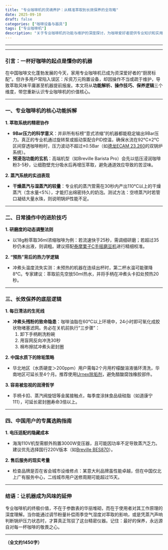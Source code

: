 ```yaml
---
title: "专业咖啡机的灵魂养护：从精准萃取到长效保养的全攻略"
date: 2025-09-10
draft: false
categories: ["咖啡设备与器具"]
tags: ["专业咖啡机"]
description: "关于专业咖啡机的功能与维护的深度探讨，为咖啡爱好者提供专业知识和实用指南。"
---
```


---

---

### 引言：一杯好咖啡的起点是懂你的机器  
在中国咖啡文化蓬勃发展的今天，家用专业咖啡机已成为资深爱好者的“厨房标配”。但许多用户常陷入误区：斥资万元购置设备，却因操作不当或疏于维护，导致萃取风味平庸甚至机器提前报废。本文将从**功能解析、操作技巧、保养逻辑**三个维度，带您重新认识专业咖啡机的价值核心。

---

### 一、专业咖啡机的核心功能拆解  
**1. 萃取系统的精密协作**  
- **9Bar压力的科学意义**：并非所有标榜“意式浓缩”的机器都能稳定输出9Bar压力。真正的专业机通过旋转泵或振动泵配合PID控温，确保水流在92℃±2℃区间穿透咖啡粉时，压力波动不超过±0.5Bar（如[德龙ECAM 23.260](https://www.amazon.com/s?k=%E5%BE%B7%E9%BE%99ECAM%2023.260&tag=coffeeprism-20)的双锅炉系统）。  
- **预浸泡功能的玄机**：高端机型（如Breville Barista Pro）会先以低压浸润咖啡粉3-5秒，让细胞壁充分吸水后再增压萃取，避免通道效应导致的苦涩味。  

**2. 蒸汽系统的实战表现**  
- **干燥蒸汽与湿蒸汽的较量**：专业机的蒸汽管需在30秒内产出110℃以上的干燥蒸汽（含水量<5%），才能打出绵密持久的奶泡。测试方法：空喷蒸汽时若管口凝结大量水珠，则说明锅炉性能不足。  

---

### 二、日常操作中的进阶技巧  
**1. 研磨度的动态调整法则**  
- 以18g粉萃取36ml浓缩咖啡为例：若流速快于25秒，需调细研磨；若超过35秒仍未出液，则调粗。建议搭配[泰摩栗子C手摇磨豆机](https://www.amazon.com/s?k=%E6%B3%B0%E6%91%A9%E6%A0%97%E5%AD%90C%E6%89%8B%E6%91%87%E7%A3%A8%E8%B1%86%E6%9C%BA&tag=coffeeprism-20)进行精细校准。  

**2. “预热”背后的热力学逻辑**  
- 冲煮头温度流失实测：未预热的机器在连续出杯时，第二杯水温可能骤降8℃。专家建议：萃取前先空放50ml热水，并将手柄在冲煮头卡扣处预热20秒。  

---

### 三、长效保养的底层逻辑  
**1. 每日清洁的生死线**  
- **冲煮头残粉的致命隐患**：咖啡油脂在60℃以上环境中，24小时即可氧化成胶状物堵塞滤网。务必在关机前执行“三步骤”：  
  1) 卸下手柄刷洗粉碗  
  2) 用盲网反向冲洗30秒  
  3) 棉布擦拭冲煮头密封圈  

**2. 中国水质下的除垢策略**  
- 华北地区（水质硬度＞200ppm）用户需每2个月用柠檬酸溶液循环清洗，华南地区可延长至4个月。推荐使用[Urnex除垢剂](https://www.amazon.com/s?k=Urnex%E9%99%A4%E5%9E%A2%E5%89%82&tag=coffeeprism-20)，避免醋酸腐蚀橡胶部件。  

**3. 容易被忽视的润滑哲学**  
- 手柄卡扣、蒸汽阀旋钮等金属接触点，每季度涂抹食品级硅脂（如道康宁111），可延长密封圈寿命3倍以上。  

---

### 四、中国用户的专属选购指南  
**1. 电压适配的隐藏成本**  
- 海淘110V机型需额外购置3000W变压器，且可能因功率不足导致蒸汽乏力。建议优先选择国行220V版本（如[Breville BES870](https://www.amazon.com/s?k=Breville%20BES870&tag=coffeeprism-20)）。  

**2. 售后服务的现实考量**  
- 检查品牌是否在省会城市设维修点：某意大利品牌虽性能卓越，但在中国仅北上广有服务中心，二线城市用户送修周期可能超过15天。  

---

### 结语：让机器成为风味的延伸  
专业咖啡机的终极价值，不在于参数表的华丽堆砌，而在于使用者对其工作原理的深度理解。当你能通过调节粉量补偿雨季空气湿度对萃取的影响，或是凭蒸汽声响判断锅炉压力状态时，才算真正驾驭了这台精密仪器。记住：最好的保养，永远源自对每一杯咖啡的敬畏之心。  

---  
**（全文约1450字）**